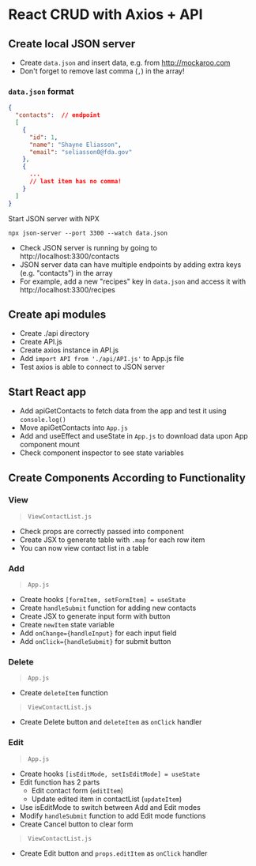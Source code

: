 # React CRUD with Axios + API

## Create local JSON server
- Create `data.json` and insert data, e.g. from http://mockaroo.com 
- Don't forget to remove last comma (`,`) in the array!
### `data.json` format
```json
{
  "contacts":  // endpoint
  [
    {
      "id": 1, 
      "name": "Shayne Eliasson",
      "email": "seliasson0@fda.gov"
    },
    {
      ...
      // last item has no comma!
    }  
  ]
}
```
Start JSON server with NPX
```
npx json-server --port 3300 --watch data.json
```
- Check JSON server is running by going to http://localhost:3300/contacts
- JSON server data can have multiple endpoints by adding extra keys (e.g. "contacts") in the array
- For example, add a new "recipes" key in `data.json` and access it with http://localhost:3300/recipes 

## Create api modules
- Create ./api directory
- Create API.js
- Create axios instance in API.js
- Add `import API from './api/API.js'` to App.js file
- Test axios is able to connect to JSON server

## Start React app
- Add apiGetContacts to fetch data from the app and test it using `console.log()`
- Move apiGetContacts into `App.js`
- Add and useEffect and useState in `App.js` to download data upon App component mount
- Check component inspector to see state variables

## Create Components According to Functionality

### View
> `ViewContactList.js`
- Check props are correctly passed into component
- Create JSX to generate table with `.map` for each row item
- You can now view contact list in a table

### Add
> `App.js`
- Create hooks `[formItem, setFormItem] = useState`
- Create `handleSubmit` function for adding new contacts
- Create JSX to generate input form with button
- Create `newItem` state variable
- Add `onChange={handleInput}` for each input field
- Add `onClick={handleSubmit}` for submit button

### Delete
> `App.js`
- Create `deleteItem` function
> `ViewContactList.js`
- Create Delete button and `deleteItem` as `onClick` handler

### Edit
> `App.js`
- Create hooks `[isEditMode, setIsEditMode] = useState`
- Edit function has 2 parts
  - Edit contact form (`editItem`)
  - Update edited item in contactList (`updateItem`)
- Use isEditMode to switch between Add and Edit modes
- Modify `handleSubmit` function to add Edit mode functions
- Create Cancel button to clear form 
> `ViewContactList.js`
- Create Edit button and `props.editItem` as `onClick` handler
